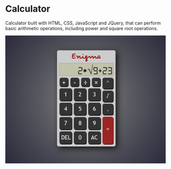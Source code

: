 # Calculator
Calculator built with HTML, CSS, JavaScript and JQuery, that can perform basic arithmetic operations, including power and square root operations.

![Screenshot](https://github.com/hsami10/Calculator/blob/master/Front.png)

